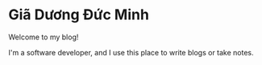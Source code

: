# Giã Dương Đức Minh

Welcome to my blog!

I'm a software developer, and I use this place to write blogs or take notes.
